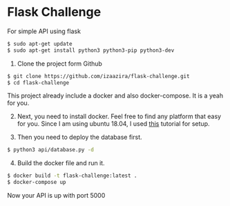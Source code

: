 Flask Challenge
===============

For simple API using flask

```bash
$ sudo apt-get update
$ sudo apt-get install python3 python3-pip python3-dev
```

1. Clone the project form Github

```bash
$ git clone https://github.com/izaazira/flask-challenge.git
$ cd flask-challenge
```
This project already include a docker and also docker-compose. It is a yeah for you.

2. Next, you need to install docker. Feel free to find any platform that easy for you. Since I am using ubuntu 18.04, I used [this](https://www.digitalocean.com/community/tutorials/how-to-install-and-use-docker-on-ubuntu-18-04) tutorial for setup.

3. Then you need to deploy the database first.
```bash
$ python3 api/database.py -d
```

4. Build the docker file and run it.
```bash
$ docker build -t flask-challenge:latest .
$ docker-compose up
```
Now your API is up with port 5000
